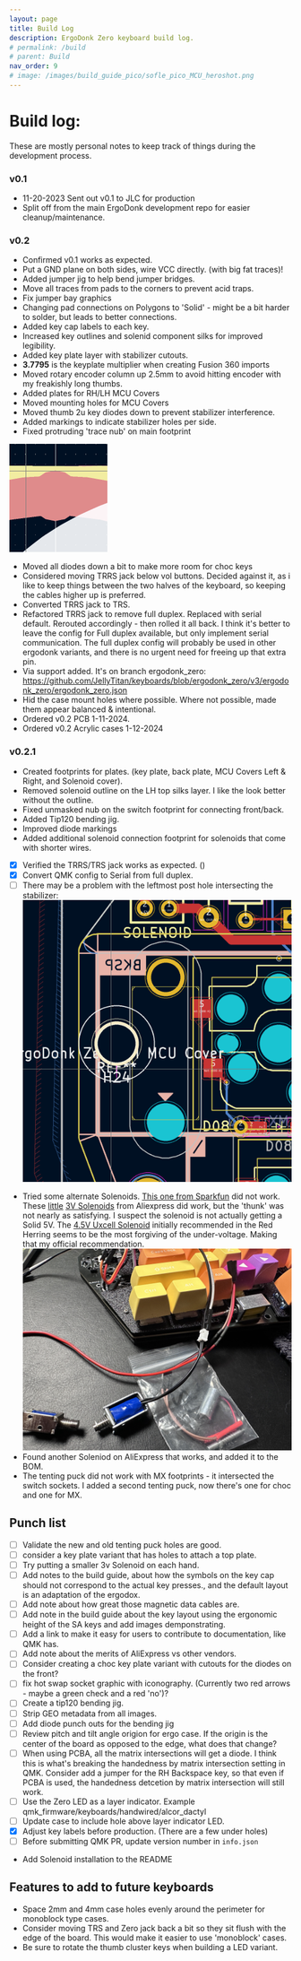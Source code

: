 ```yaml
---
layout: page
title: Build Log
description: ErgoDonk Zero keyboard build log.
# permalink: /build
# parent: Build
nav_order: 9
# image: /images/build_guide_pico/sofle_pico_MCU_heroshot.png
---
```


# Build log:
These are mostly personal notes to keep track of things during the development process.

### v0.1
* 11-20-2023 Sent out v0.1 to JLC for production
* Split off from the main ErgoDonk development repo for easier cleanup/maintenance.

### v0.2
* Confirmed v0.1 works as expected.
* Put a GND plane on both sides, wire VCC directly. (with big fat traces)!
* Added jumper jig to help bend jumper bridges.
* Move all traces from pads to the corners to prevent acid traps.
* Fix jumper bay graphics
* Changing pad connections on Polygons to 'Solid' - might be a bit harder to solder, but leads to better connections.
* Added key cap labels to each key.
* Increased key outlines and solenid component silks for improved legibility.
* Added key plate layer with stabilizer cutouts.
* **3.7795** is the keyplate multiplier when creating Fusion 360 imports
* Moved rotary encoder column up 2.5mm to avoid hitting encoder with my freakishly long thumbs.
* Added plates for RH/LH MCU Covers
* Moved mounting holes for MCU Covers
* Moved thumb 2u key diodes down to prevent stabilizer interference.
* Added markings to indicate stabilizer holes per side.
* Fixed protruding 'trace nub' on main footprint

![pad nub](images/pad_nub.png)
* Moved all diodes down a bit to make more room for choc keys
* Considered moving TRRS jack below vol buttons. Decided against it, as i like to keep things between the two halves of the keyboard, so keeping the cables higher up is preferred.
* Converted TRRS jack to TRS. 
* Refactored TRRS jack to remove full duplex. Replaced with serial default. Rerouted accordingly - then rolled it all back. I think it's better to leave the config for Full duplex available, but only implement serial communication. The full duplex config will probably be used in other ergodonk variants, and there is no urgent need for freeing up that extra pin.
* Via support added. It's on branch ergodonk_zero: https://github.com/JellyTitan/keyboards/blob/ergodonk_zero/v3/ergodonk_zero/ergodonk_zero.json
* Hid the case mount holes where possible. Where not possible, made them appear balanced & intentional.
* Ordered v0.2 PCB 1-11-2024.
* Ordered v0.2 Acrylic cases 1-12-2024

### v0.2.1
- Created footprints for plates. (key plate, back plate, MCU Covers Left & Right, and Solenoid cover).
- Removed solenoid outline on the LH top silks layer. I like the look better without the outline.
- Fixed unmasked nub on the switch footprint for connecting front/back.
- Added Tip120 bending jig.
- Improved diode markings
- Added additional solenoid connection footprint for solenoids that come with shorter wires.

- [x] Verified the TRRS/TRS jack works as expected. ()
- [x] Convert QMK config to Serial from full duplex.
- [ ] There may be a problem with the leftmost post hole intersecting the stabilizer:
![post hole intersect](images/stab_prob.png)
* Tried some alternate Solenoids. [This one from Sparkfun](https://www.sparkfun.com/products/11015) did not work. These [little](https://www.aliexpress.us/item/3256802092636163.html) [3V Solenoids](https://www.aliexpress.us/item/3256801967962531.html?spm=a2g0o.order_list.order_list_main.15.124c1802EEEXaw&gatewayAdapt=glo2usa) from Aliexpress did work, but the 'thunk' was not nearly as satisfying. I suspect the solenoid is not actually getting a Solid 5V. The [4.5V Uxcell Solenoid](https://www.amazon.com/gp/product/B013DR655A) initially recommended in the Red Herring seems to be the most forgiving of the under-voltage. Making that my official recommendation. 
![Solenoids](images/solenoids.JPG)
* Found another Soleniod on AliExpress that works, and added it to the BOM.
* The tenting puck did not work with MX footprints - it intersected the switch sockets. I added a second tenting puck, now there's one for choc and one for MX.

## Punch list
* [ ] Validate the new and old tenting puck holes are good.
* [ ] consider a key plate variant that has holes to attach a top plate. 
* [ ] Try putting a smaller 3v Solenoid on each hand.
* [ ] Add notes to the build guide, about how the symbols on the key cap should not correspond to the actual key presses., and the default layout is an adaptation of the ergodox.
* [ ] Add note about how great those magnetic data cables are.
* [ ] Add note in the build guide about the key layout using the ergonomic height of the SA keys and add images demponstrating. 
* [ ] Add a link to make it easy for users to contribute to documentation, like QMK has.
* [ ] Add note about the merits of AliExpress vs other vendors.
* [ ] Consider creating a choc key plate variant with cutouts for the diodes on the front?
* [ ] fix hot swap socket graphic with iconography. (Currently two red arrows - maybe a green check and a red 'no')?
* [ ] Create a tip120 bending jig.
* [ ] Strip GEO metadata from all images.
* [ ] Add diode punch outs for the bending jig
* [ ] Review pitch and tilt angle origion for ergo case. If the origin is the center of the board as opposed to the edge, what does that change?
* [ ] When using PCBA, all the matrix intersections will get a diode. I think this is what's breaking the handedness by matrix intersection setting in QMK. Consider add a jumper for the RH Backspace key, so that even if PCBA is used, the handedness detcetion by matrix intersection will still work.
* [ ] Use the Zero LED as a layer indicator. Example qmk_firmware/keyboards/handwired/alcor_dactyl
* [ ] Update case to include hole above layer indicator LED. 
* [x] Adjust key labels before production. (There are a few under holes)
* [ ] Before submitting QMK PR, update version number in `info.json`
* Add Solenoid installation to the README


## Features to add to future keyboards
* Space 2mm and 4mm case holes evenly around the perimeter for monoblock type cases.
* Consider moving TRS and Zero jack back a bit so they sit flush with the edge of the board. This would make it easier to use 'monoblock' cases.
* Be sure to rotate the thumb cluster keys when building a LED variant.